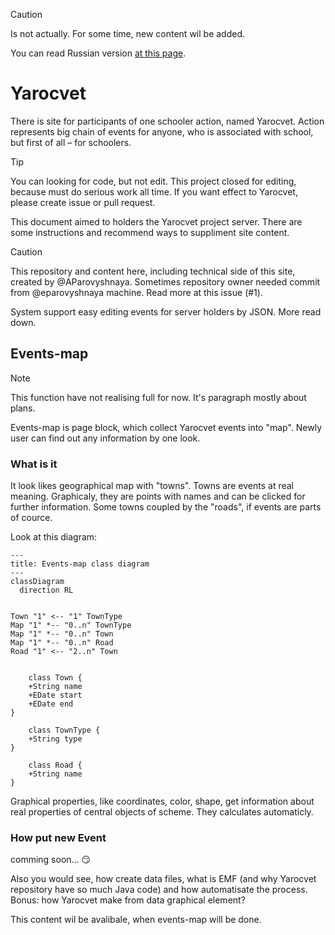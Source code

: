 > [!CAUTION]
> Is not actually. For some time, new content wil be added.


You can read Russian version [at this page](RUREADME.md).

# Yarocvet

There is site for participants of one schooler action, named Yarocvet. Action represents big chain of events for anyone, who is associated with school, but first of all – for schoolers. 
> [!TIP]
> You can looking for code, but not edit. This project closed for editing, because must do serious work all time. If you want effect to Yarocvet, please create issue or pull request. 

This document aimed to holders the Yarocvet project server. There are some instructions and recommend ways to suppliment site content.

> [!CAUTION]
> This repository and content here, including technical side of this site, created by @AParovyshnaya. Sometimes repository owner needed commit from @eparovyshnaya machine. Read more at this issue (#1). 

System support easy editing events for server holders by JSON. More read down.

## Events-map

> [!NOTE]
> This function have not realising full for now. It's paragraph mostly about plans.

Events-map is page block, which collect Yarocvet events into "map". Newly user can find out any information by one look.

### What is it

It look likes geographical map with "towns". Towns are events at real meaning. Graphicaly, they are points with names and can be clicked for further information. Some towns coupled by the "roads", if events are parts of cource.

Look at this diagram:
```mermaid
---
title: Events-map class diagram
---
classDiagram
  direction RL


Town "1" <-- "1" TownType
Map "1" *-- "0..n" TownType
Map "1" *-- "0..n" Town
Map "1" *-- "0..n" Road
Road "1" <-- "2..n" Town


    class Town {
    +String name
    +EDate start
    +EDate end
}

    class TownType {
    +String type
}

    class Road {
    +String name
}

```
Graphical properties, like coordinates, color, shape, get information about real properties of central objects of scheme. They calculates automaticly.

### How put new Event 
comming soon... :smirk:

Also you would see, how create data files, what is EMF (and why Yarocvet repository have so much Java code) and how automatisate the process. Bonus: how Yarocvet make from data graphical element?

This content wil be avalibale, when events-map will be done.

